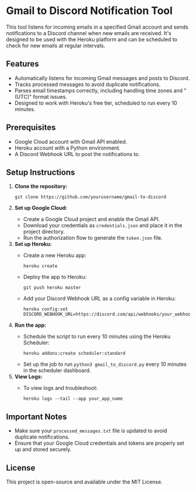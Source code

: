 <!DOCTYPE html>
<html>
<body>

<h1>Gmail to Discord Notification Tool</h1>

<p>This tool listens for incoming emails in a specified Gmail account and sends notifications to a Discord channel when new emails are received. It's designed to be used with the Heroku platform and can be scheduled to check for new emails at regular intervals.</p>

<h2>Features</h2>
<ul>
  <li>Automatically listens for incoming Gmail messages and posts to Discord.</li>
  <li>Tracks processed messages to avoid duplicate notifications.</li>
  <li>Parses email timestamps correctly, including handling time zones and "(UTC)" format issues.</li>
  <li>Designed to work with Heroku's free tier, scheduled to run every 10 minutes.</li>
</ul>

<h2>Prerequisites</h2>
<ul>
  <li>Google Cloud account with Gmail API enabled.</li>
  <li>Heroku account with a Python environment.</li>
  <li>A Discord Webhook URL to post the notifications to.</li>
</ul>

<h2>Setup Instructions</h2>

<ol>
  <li><strong>Clone the repository:</strong></li>
  <pre><code>git clone https://github.com/yourusername/gmail-to-discord</code></pre>

  <li><strong>Set up Google Cloud:</strong></li>
  <ul>
    <li>Create a Google Cloud project and enable the Gmail API.</li>
    <li>Download your credentials as <code>credentials.json</code> and place it in the project directory.</li>
    <li>Run the authorization flow to generate the <code>token.json</code> file.</li>
  </ul>

  <li><strong>Set up Heroku:</strong></li>
  <ul>
    <li>Create a new Heroku app:</li>
    <pre><code>heroku create</code></pre>
    <li>Deploy the app to Heroku:</li>
    <pre><code>git push heroku master</code></pre>
    <li>Add your Discord Webhook URL as a config variable in Heroku:</li>
    <pre><code>heroku config:set DISCORD_WEBHOOK_URL=https://discord.com/api/webhooks/your_webhook_url</code></pre>
  </ul>

  <li><strong>Run the app:</strong></li>
  <ul>
    <li>Schedule the script to run every 10 minutes using the Heroku Scheduler:</li>
    <pre><code>heroku addons:create scheduler:standard</code></pre>
    <li>Set up the job to run <code>python3 gmail_to_discord.py</code> every 10 minutes in the scheduler dashboard.</li>
  </ul>

  <li><strong>View Logs:</strong></li>
  <ul>
    <li>To view logs and troubleshoot:</li>
    <pre><code>heroku logs --tail --app your_app_name</code></pre>
  </ul>
</ol>

<h2>Important Notes</h2>
<ul>
  <li>Make sure your <code>processed_messages.txt</code> file is updated to avoid duplicate notifications.</li>
  <li>Ensure that your Google Cloud credentials and tokens are properly set up and stored securely.</li>
</ul>

<h2>License</h2>
<p>This project is open-source and available under the MIT License.</p>

</body>
</html>
